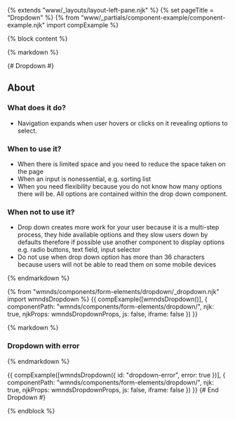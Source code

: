 {% extends "www/_layouts/layout-left-pane.njk" %}
{% set pageTitle = "Dropdown" %}
{% from "www/_partials/component-example/component-example.njk" import compExample %}

{% block content %}

{% markdown %}

{# Dropdown #}

## About

### What does it do?

- Navigation expands when user hovers or clicks on it revealing options to select.

### When to use it?

- When there is limited space and you need to reduce the space taken on the page
- When an input is nonessential, e.g. sorting list
- When you need flexibility because you do not know how many options there will be. All options are contained within the drop down component.

### When not to use it?

- Drop down creates more work for your user because it is a multi-step process, they hide available options and they slow users down by defaults therefore if possible use another component to display options e.g. radio buttons, text field, input selector
- Do not use when drop down option has more than 36 characters because users will not be able to read them on some mobile devices

{% endmarkdown %}

{% from "wmnds/components/form-elements/dropdown/_dropdown.njk" import wmndsDropdown %}
{{
compExample([wmndsDropdown()], {
    componentPath: "wmnds/components/form-elements/dropdown/",
    njk: true,
    njkProps: wmndsDropdownProps,
    js: false,
    iframe: false
  })
}}

{% markdown %}

### Dropdown with error

{% endmarkdown %}

{{
compExample([wmndsDropdown({
  id: "dropdown-error",
  error: true
})], {
    componentPath: "wmnds/components/form-elements/dropdown/",
    njk: true,
    njkProps: wmndsDropdownProps,
    js: false,
    iframe: false
  })
}}
{# End Dropdown #}

{% endblock %}
